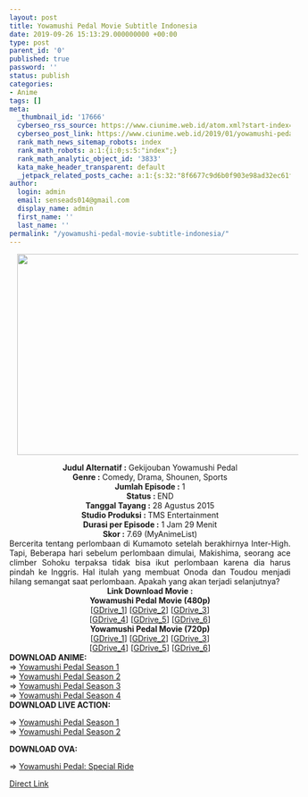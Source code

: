 ```yaml
---
layout: post
title: Yowamushi Pedal Movie Subtitle Indonesia
date: 2019-09-26 15:13:29.000000000 +00:00
type: post
parent_id: '0'
published: true
password: ''
status: publish
categories:
- Anime
tags: []
meta:
  _thumbnail_id: '17666'
  cyberseo_rss_source: https://www.ciunime.web.id/atom.xml?start-index=3001&max-results=150
  cyberseo_post_link: https://www.ciunime.web.id/2019/01/yowamushi-pedal-movie-subtitle-indonesia.html
  rank_math_news_sitemap_robots: index
  rank_math_robots: a:1:{i:0;s:5:"index";}
  rank_math_analytic_object_id: '3833'
  kata_make_header_transparent: default
  _jetpack_related_posts_cache: a:1:{s:32:"8f6677c9d6b0f903e98ad32ec61f8deb";a:2:{s:7:"expires";i:1652202410;s:7:"payload";a:0:{}}}
author:
  login: admin
  email: senseads014@gmail.com
  display_name: admin
  first_name: ''
  last_name: ''
permalink: "/yowamushi-pedal-movie-subtitle-indonesia/"
---
```

<div class="separator" style="clear: both; text-align: center;"><a href="https://2.bp.blogspot.com/-cr9Qoonze34/XFCWHmmUSGI/AAAAAAAAJDQ/3mHESZKOduAJW_spkMRxYDJsx6z5op95QCLcBGAs/s1600/Yowamushi%2BPedal%2BMovie.jpg" imageanchor="1" style="margin-left: 1em; margin-right: 1em;"><img border="0" data-original-height="720" data-original-width="1280" height="360" src="{{ site.baseurl }}/assets/2019/09/Yowamushi%2BPedal%2BMovie.jpg" width="640" /></a></div>
<p>
<div style="text-align: center;"><b>Judul</b><b><b> Alternatif</b> :</b> Gekijouban Yowamushi Pedal</div>
<div style="text-align: center;"><b><b>Genre :</b></b> Comedy, Drama, Shounen, Sports</div>
<div style="text-align: center;"><b>Jumlah Episode :</b> 1<br /><b>Status :&nbsp;</b>END<br /><b>Tanggal Tayang :</b> 28 Agustus 2015<br /><b>Studio Produksi : </b>TMS Entertainment<br /><b>Durasi per Episode :</b> 1 Jam 29 Menit</div>
<div style="text-align: center;"><b>Skor :</b> 7.69 (MyAnimeList)</div>
<div style="text-align: center;"></div>
<div style="text-align: justify;">Bercerita tentang perlombaan di Kumamoto setelah berakhirnya Inter-High. Tapi, Beberapa hari sebelum perlombaan dimulai, Makishima, seorang ace climber Sohoku terpaksa tidak bisa ikut perlombaan karena dia harus pindah ke Inggris. Hal itulah yang membuat Onoda dan Toudou menjadi hilang semangat saat perlombaan. Apakah yang akan terjadi selanjutnya?</div>
<div style="text-align: justify;"></div>
<div style="text-align: justify;"></div>
<div style="text-align: center;"><b>Link Download Movie :</b></div>
<div style="text-align: center;"></div>
<div style="text-align: center;"><b>Yowamushi Pedal Movie (480p)</b><br />[<a href="https://drive.google.com/uc?id=1OXbYNeEeKj4CgkDBKngSD_H53usxEy2r" target="_blank" rel="noopener">GDrive_1</a>] [<a href="https://drive.google.com/uc?export=download&amp;id=0B1eqcnsia4xBYTY0aTBRbWE0N1E" target="_blank" rel="noopener">GDrive_2</a>] [<a href="https://drive.google.com/uc?id=1jWIbd0b_fPhV659OiNzFiPadaBo5KYV2" target="_blank" rel="noopener">GDrive_3</a>]<br />[<a href="https://drive.google.com/uc?export=download&amp;id=1xuGBfAIj3YgDaZIXrAswHlVcDn5rA4LY" target="_blank" rel="noopener">GDrive_4</a>] [<a href="https://drive.google.com/uc?id=1zael1EUewSRsqM3SwAZBdtXlattotFDG" target="_blank" rel="noopener">GDrive_5</a>] [<a href="https://drive.google.com/uc?export=download&amp;id=1-P0Jnl-Eu0TAJRD9iXol5ES94Y79QhEY" target="_blank" rel="noopener">GDrive_6</a>]</div>
<div style="text-align: center;"><b>Yowamushi Pedal Movie (720p)</b><br />[<a href="https://drive.google.com/uc?id=1u6IWoV8lpPAKLUTITzlNzqWHjmSnj4MC" target="_blank" rel="noopener">GDrive_1</a>] [<a href="https://drive.google.com/uc?export=download&amp;id=0B1eqcnsia4xBTHREX2RvUEFUM3M" target="_blank" rel="noopener">GDrive_2</a>] [<a href="https://drive.google.com/uc?id=1ZNkKYuCqQVhLVJJsmBiQKKEe3CIGT0VD" target="_blank" rel="noopener">GDrive_3</a>]<br />[<a href="https://drive.google.com/uc?export=download&amp;id=1byrkyUOL2bzXra9T1XkFPfSQRUnA4nfH" target="_blank" rel="noopener">GDrive_4</a>] [<a href="https://drive.google.com/uc?id=1AydA2261PY-6TpL2jFKP_bx-zHxp33a4" target="_blank" rel="noopener">GDrive_5</a>] [<a href="https://drive.google.com/uc?export=download&amp;id=1UGp0aAdcOwYjNhqaDigfXa5pzANaKFTl" target="_blank" rel="noopener">GDrive_6</a>]
<div style="text-align: left;"></div>
<div style="text-align: justify;"></div>
<div style="text-align: justify;"><b>DOWNLOAD ANIME:</b></div>
<div style="text-align: justify;">=&gt;&nbsp;<a href="https://www.ciunime.com/2019/01/yowamushi-pedal-season-1-episode-01-38.html" target="_blank" rel="noopener">Yowamushi Pedal Season 1</a></div>
<div style="text-align: justify;">=&gt;&nbsp;<a href="https://www.ciunime.com/2019/01/yowamushi-pedal-season-2-episode-01-24.html" target="_blank" rel="noopener">Yowamushi Pedal Season 2</a><br />=&gt;&nbsp;<a href="https://www.ciunime.com/2019/01/yowamushi-pedal-season-3-episode-01-25.html" target="_blank" rel="noopener">Yowamushi Pedal Season 3</a><br />=&gt;&nbsp;<a href="https://www.ciunime.com/2019/01/yowamushi-pedal-season-4-episode-01-25.html" target="_blank" rel="noopener">Yowamushi Pedal Season 4</a></div>
<div style="text-align: justify;"><b>DOWNLOAD LIVE ACTION:</b></p>
<p>=&gt;&nbsp;<a href="https://www.ciunime.com/2019/09/yowamushi-pedal-season-1-episode-01-07.html" target="_blank" rel="noopener">Yowamushi Pedal Season 1</a><br />=&gt;&nbsp;<a href="https://www.ciunime.com/2019/09/yowamushi-pedal-season-2-episode-01-13.html" target="_blank" rel="noopener">Yowamushi Pedal Season 2</a></p>
<p><b>DOWNLOAD OVA:</b></p>
<p>=&gt;&nbsp;<a href="https://www.ciunime.com/2019/09/yowamushi-pedal-special-ride-ova.html" target="_blank" rel="noopener">Yowamushi Pedal: Special Ride</a></p>
</div>
</div>
<link rel="stylesheet" href="https://cdnjs.cloudflare.com/ajax/libs/font-awesome/4.7.0/css/font-awesome.min.css" />
<div class="divbtn"> <a href="https://handymansurrender.com/fihup8buzv?key=94550f7ce39444073321dde3b8782f97" class="btn"><i class="fa fa-download"></i> Direct Link</a> </div>
